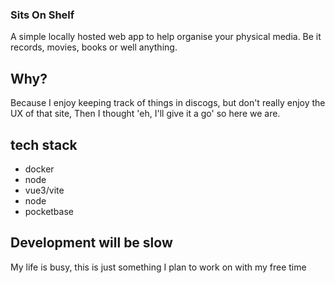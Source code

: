 ### Sits On Shelf
A simple locally hosted web app to help organise your physical media.
Be it records, movies, books or well anything.


## Why?
Because I enjoy keeping track of things in discogs, but don't really enjoy the UX of that site, Then I thought 'eh, I'll give it a go' so here we are.


## tech stack
- docker
- node
- vue3/vite
- node 
- pocketbase 

## Development will be slow
My life is busy, this is just something I plan to work on with my free time

